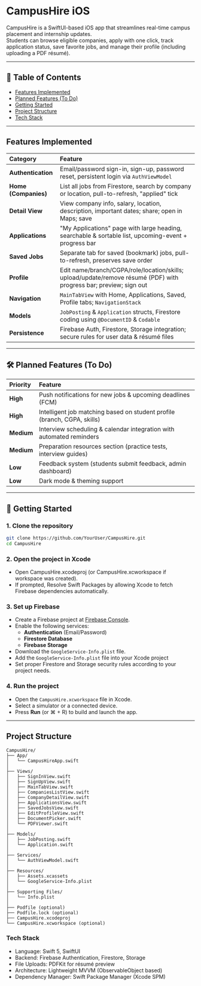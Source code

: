 # CampusHire iOS

CampusHire is a SwiftUI-based iOS app that streamlines real-time campus placement and internship updates.  
Students can browse eligible companies, apply with one click, track application status, save favorite jobs, and manage their profile (including uploading a PDF résumé).

---

## 🚀 Table of Contents

- [Features Implemented](#features-implemented)
- [Planned Features (To Do)](#planned-features-to-do)
- [Getting Started](#getting-started)
- [Project Structure](#project-structure)
- [Tech Stack](#tech-stack)

---

##  Features Implemented

| Category | Feature |
|:--|:--|
| **Authentication** | Email/password sign-in, sign-up, password reset, persistent login via `AuthViewModel` |
| **Home (Companies)** | List all jobs from Firestore, search by company or location, pull-to-refresh, "applied" tick |
| **Detail View** | View company info, salary, location, description, important dates; share; open in Maps; save |
| **Applications** | "My Applications" page with large heading, searchable & sortable list, upcoming-event + progress bar |
| **Saved Jobs** | Separate tab for saved (bookmark) jobs, pull-to-refresh, preserves save order |
| **Profile** | Edit name/branch/CGPA/role/location/skills; upload/update/remove résumé (PDF) with progress bar; preview; sign out |
| **Navigation** | `MainTabView` with Home, Applications, Saved, Profile tabs; `NavigationStack` |
| **Models** | `JobPosting` & `Application` structs, Firestore coding using `@DocumentID` & `Codable` |
| **Persistence** | Firebase Auth, Firestore, Storage integration; secure rules for user data & résumé files |

---

## 🛠 Planned Features (To Do)

| Priority | Feature |
|:--|:--|
| **High** | Push notifications for new jobs & upcoming deadlines (FCM) |
| **High** | Intelligent job matching based on student profile (branch, CGPA, skills) |
| **Medium** | Interview scheduling & calendar integration with automated reminders |
| **Medium** | Preparation resources section (practice tests, interview guides) |
| **Low** | Feedback system (students submit feedback, admin dashboard) |
| **Low** | Dark mode & theming support |

---

## 🏁 Getting Started

### 1. Clone the repository

```bash
git clone https://github.com/YourUser/CampusHire.git
cd CampusHire
```
### 2. Open the project in Xcode
- Open CampusHire.xcodeproj (or CampusHire.xcworkspace if workspace was created).
- If prompted, Resolve Swift Packages by allowing Xcode to fetch Firebase dependencies automatically.

### 3. Set up Firebase

- Create a Firebase project at [Firebase Console](https://console.firebase.google.com/).
- Enable the following services:
  - **Authentication** (Email/Password)
  - **Firestore Database**
  - **Firebase Storage**
- Download the `GoogleService-Info.plist` file.
- Add the `GoogleService-Info.plist` file into your Xcode project    
- Set proper Firestore and Storage security rules according to your project needs.

### 4. Run the project

- Open the `CampusHire.xcworkspace` file in Xcode.
- Select a simulator or a connected device.
- Press **Run** (or ⌘ + R) to build and launch the app.

---

## Project Structure

```plaintext
CampusHire/
├── App/
│   └── CampusHireApp.swift
│
├── Views/
│   ├── SignInView.swift
│   ├── SignUpView.swift
│   ├── MainTabView.swift
│   ├── CompaniesListView.swift
│   ├── CompanyDetailView.swift
│   ├── ApplicationsView.swift
│   ├── SavedJobsView.swift
│   ├── EditProfileView.swift
│   ├── DocumentPicker.swift
│   └── PDFViewer.swift
│
├── Models/
│   ├── JobPosting.swift
│   └── Application.swift
│
├── Services/
│   └── AuthViewModel.swift
│
├── Resources/
│   ├── Assets.xcassets
│   └── GoogleService-Info.plist
│
├── Supporting Files/
│   └── Info.plist
│
├── Podfile (optional)
├── Podfile.lock (optional)
├── CampusHire.xcodeproj
└── CampusHire.xcworkspace (optional)

```

### Tech Stack
- Language: Swift 5, SwiftUI
- Backend: Firebase Authentication, Firestore, Storage
- File Uploads: PDFKit for résumé preview
- Architecture: Lightweight MVVM (ObservableObject based)
- Dependency Manager: Swift Package Manager (Xcode SPM)



